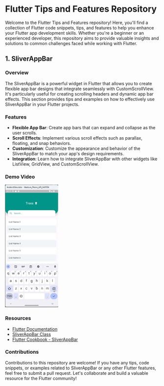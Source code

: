 # Flutter Tips and Features Repository

Welcome to the Flutter Tips and Features repository! Here, you'll find a collection of Flutter code snippets, tips, and features to help you enhance your Flutter app development skills. Whether you're a beginner or an experienced developer, this repository aims to provide valuable insights and solutions to common challenges faced while working with Flutter.

## 1. SliverAppBar

### Overview

The SliverAppBar is a powerful widget in Flutter that allows you to create flexible app bar designs that integrate seamlessly with CustomScrollView. It's particularly useful for creating scrolling headers and dynamic app bar effects. This section provides tips and examples on how to effectively use SliverAppBar in your Flutter projects.

### Features

- **Flexible App Bar**: Create app bars that can expand and collapse as the user scrolls.
- **Scroll Effects**: Implement various scroll effects such as parallax, floating, and snap behaviors.
- **Customization**: Customize the appearance and behavior of the SliverAppBar to match your app's design requirements.
- **Integration**: Learn how to integrate SliverAppBar with other widgets like ListView, GridView, and CustomScrollView.

### Demo Video

<img src="./assets/SliverDemo.gif" alt="App Screenshot" height="400">

### Resources

- [Flutter Documentation](https://flutter.dev/docs)
- [SliverAppBar Class](https://api.flutter.dev/flutter/material/SliverAppBar-class.html)
- [Flutter Cookbook - SliverAppBar](https://flutter.dev/docs/cookbook/lists/grid-lists/sliver-app-bar)

### Contributions

Contributions to this repository are welcome! If you have any tips, code snippets, or examples related to SliverAppBar or any other Flutter features, feel free to submit a pull request. Let's collaborate and build a valuable resource for the Flutter community!
